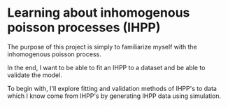 # Learning about inhomogenous poisson processes (IHPP)

The purpose of this project is simply to familiarize myself with the inhomogenous poisson process.

In the end, I want to be able to fit an IHPP to a dataset and be able to validate the model.

To begin with, I'll explore fitting and validation methods of IHPP's to data which I know come from IHPP's by generating IHPP data using simulation.